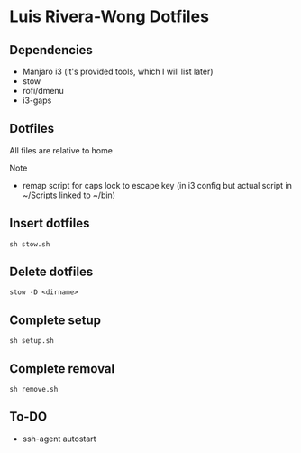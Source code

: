 # Luis Rivera-Wong Dotfiles

## Dependencies
- Manjaro i3 (it's provided tools, which I will list later)
- stow
- rofi/dmenu
- i3-gaps

## Dotfiles
All files are relative to home

Note
- remap script for caps lock to escape key (in i3 config but actual script in ~/Scripts linked to ~/bin)

## Insert dotfiles
`sh stow.sh`

## Delete dotfiles
`stow -D <dirname>`

## Complete setup
`sh setup.sh`

## Complete removal
`sh remove.sh`

## To-DO

- ssh-agent autostart
